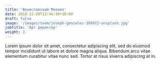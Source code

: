 ```yaml
---
title: 'Вениславский Михаил'
date: 2018-12-20T13:44:30+10:00
draft: false
image: '/images/team/joseph-gonzalez-399972-unsplash.jpg'
jobtitle: 'Арт директор'
weight: 3
---
```


Lorem ipsum dolor sit amet, consectetur adipiscing elit, sed do eiusmod tempor incididunt ut labore et dolore magna aliqua. Bibendum arcu vitae elementum curabitur vitae nunc sed. Tortor at risus viverra adipiscing at in.
